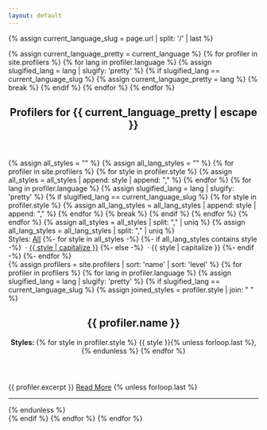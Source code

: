 ```yaml
---
layout: default
---
```

<!-- Get language slug from page url -->
{% assign current_language_slug = page.url | split: '/' | last %}
<!-- Detect pretty version of language slug -->
{% assign current_language_pretty = current_language %}
{% for profiler in site.profilers %}
  {% for lang in profiler.language %}
    {% assign slugified_lang = lang | slugify: 'pretty' %}
    {% if slugified_lang == current_language_slug %}
      {% assign current_language_pretty = lang %}
      {% break %}
    {% endif %}
  {% endfor %}
{% endfor %}
<article class="post">

  <header class="post-header">
    <h1 class="post-title">Profilers for {{ current_language_pretty | escape }}</h1>
  </header>

  <div class="post-content">
    <!-- Build arrays of all possible styles, and all styles in this language -->
    {% assign all_styles = "" %}    
    {% assign all_lang_styles = "" %}
    {% for profiler in site.profilers %}
      <!-- All styles -->
      {% for style in profiler.style %}
        {% assign all_styles = all_styles | append: style | append: "," %}
      {% endfor %}
      <!-- All styles in this lang -->
      {% for lang in profiler.language %}
        {% assign slugified_lang = lang | slugify: 'pretty' %}
        {% if slugified_lang == current_language_slug %}
          {% for style in profiler.style %}
            {% assign all_lang_styles = all_lang_styles | append: style | append: "," %}
          {% endfor %}
          {% break %}
        {% endif %}
      {% endfor %}
    {% endfor %}
    <!-- This could be improved by slugifying them to fix ~case differences -->
    {% assign all_styles = all_styles | split: "," | uniq %} <!-- No sort, prefer manual order available in profilers -->
    {% assign all_lang_styles = all_lang_styles | split: "," | uniq %}
    <!-- Build the style filter list -->  
    <div id="filters">    
      Styles:
      <a href="?filter=all">All</a>
      {%- for style in all_styles -%}
        {%- if all_lang_styles contains style -%}
          &nbsp;·&nbsp;<a href="?filter={{ style }}">{{ style | capitalize }}</a>
        {%- else -%}
          &nbsp;·&nbsp;<a class="disabled">{{ style | capitalize  }}</a>
        {%- endif -%}
      {%- endfor %}
    </div>
    <div id="profilers">
      {% assign profilers = site.profilers | sort: 'name' | sort: 'level'  %}
      {% for profiler in profilers %}
        {% for lang in profiler.language %}
          {% assign slugified_lang = lang | slugify: 'pretty' %}
          {% if slugified_lang == current_language_slug %}
            {% assign joined_styles = profiler.style | join: " " %}          
            <article class="post profiler" data-attributes="{{ joined_styles }}">
              <header class="post-header mb-2">
                <h2 class="mb-2">{{ profiler.name }}</h2>
                <p class="post-styles post-meta">
                <strong>Styles: </strong>
                  {% for style in profiler.style %}
                    {{ style }}{% unless forloop.last %}, {% endunless %}
                  {% endfor %}
                </p>
              </header>
              {{ profiler.excerpt }}
              <a href="{{ profiler.url }}">Read More</a>
              {% unless forloop.last %}<hr/>{% endunless %}
            </article>
          {% endif %}
        {% endfor %}
      {% endfor %}
    </div>
  </div>
</article>

<script>
  // Wait for the DOM to fully load
  document.addEventListener("DOMContentLoaded", () => {
    const profilers = document.querySelectorAll("#profilers .profiler");
    const filters = document.querySelectorAll("#filters a");

    // Function to filter profilers based on query string
    const filterProfilers = () => {
      // Get the current filter value from the URL
      const urlParams = new URLSearchParams(window.location.search);
      const filter = urlParams.get("filter");

      // Clear any existing <hr /> elements
      document.querySelectorAll("#profilers hr").forEach((hr) => hr.remove());

      if (!filter || filter === "all") {        
        // If "filter=all" or no filter is specified, show all profilers
        profilers.forEach((profiler) => (profiler.style.display = ""));
      } else {
        // Otherwise, show profilers that match the filter
        profilers.forEach((profiler) => {
          const attributes = profiler.dataset.attributes.split(" ");
          const isVisible = attributes.includes(filter);
          profiler.style.display = isVisible ? "" : "none";
        });
      }

      // Highlight the selected filter
      filters.forEach((filterLink) => {
        const linkFilter = filterLink.getAttribute("href")?.split("=")[1] ?? null;
        if ((filter && filter === linkFilter) || (!filter && linkFilter === "all")) {
          filterLink.classList.add("selected");
        } else {
          filterLink.classList.remove("selected");
        }
      });

      // Add <hr /> elements between visible profilers
      const visibleProfilers = Array.from(profilers).filter(
        (profiler) => profiler.style.display !== "none"
      );

      visibleProfilers.forEach((profiler, index) => {
        if (index < visibleProfilers.length - 1) {
          const hr = document.createElement("hr");
          profiler.insertAdjacentElement("afterend", hr);
        }
      });
    };

    // Update the URL when a filter is clicked
    filters.forEach((filterLink) => {
      filterLink.addEventListener("click", (event) => {
        event.preventDefault(); // Prevent default link behavior
        const newFilter = filterLink.getAttribute("href").split("=")[1];
        const newUrl = `${window.location.pathname}?filter=${newFilter}`;
        window.history.pushState({ path: newUrl }, "", newUrl); // Update URL
        filterProfilers(); // Apply the filter
      });
    });

    // Initial filtering when the page loads
    filterProfilers();

    // Reapply filtering when navigating through browser history
    window.addEventListener("popstate", filterProfilers);
  });
</script>

